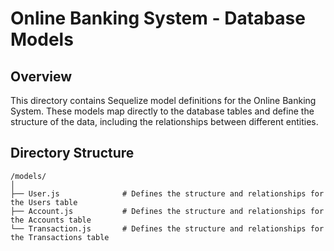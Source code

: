# Online Banking System - Database Models

## Overview
This directory contains Sequelize model definitions for the Online Banking System. These models map directly to the database tables and define the structure of the data, including the relationships between different entities.

## Directory Structure
```plaintext
/models/
│
├── User.js              # Defines the structure and relationships for the Users table
├── Account.js           # Defines the structure and relationships for the Accounts table
└── Transaction.js       # Defines the structure and relationships for the Transactions table
